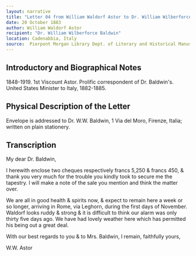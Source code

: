 ```yaml
---
layout: narrative
title: "Letter 04 from William Waldorf Astor to Dr. William Wilberforce Baldwin"
date: 20 October 1883
author: William Waldorf Astor
recipient: "Dr. William Wilberforce Baldwin"
location: Cadenabbia, Italy
source:  Pierpont Morgan Library Dept. of Literary and Historical Manuscripts, MA 3564
---
```


## Introductory and Biographical Notes

1848-1919. 1st Viscount Astor. Prolific correspondent of Dr. Baldwin's. United States Minister to Italy, 1882-1885. 

## Physical Description of the Letter

Envelope is addressed to Dr. W.W. Baldwin, 1 Via del Moro, Firenze, Italia; written on plain stationery.

## Transcription

My dear Dr. Baldwin,

I herewith enclose two cheques respectively francs 5,250 & francs 450, & thank you very much for the trouble you kindly took to secure me the tapestry. I will make a note of the sale you mention and think the matter over.

We are all in good health & spirits now, & expect to remain here a week or so longer, arriving in Rome, via Leghorn, during the first days of November. Waldorf looks ruddy & strong & it is difficult to think our alarm was only thirty five days ago. We have had lovely weather here which has permitted his being out a great deal.

With our best regards to you & to Mrs. Baldwin, I remain, faithfully yours,  

W.W. Astor
